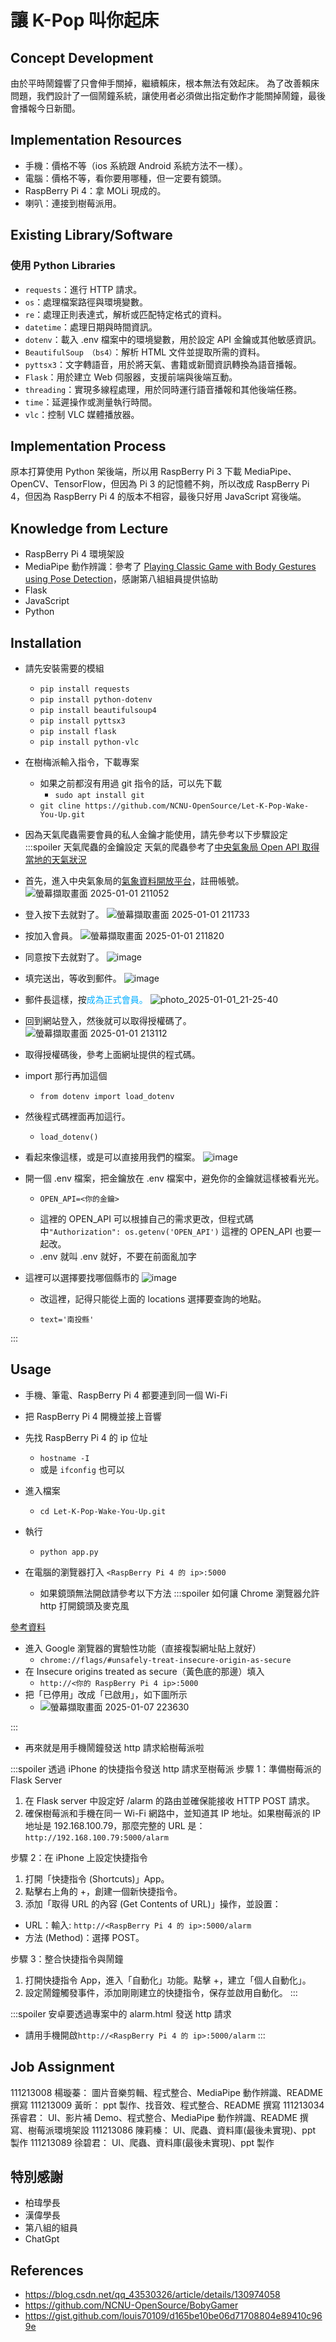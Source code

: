 # 讓 K-Pop 叫你起床

## Concept Development

由於平時鬧鐘響了只會伸手關掉，繼續賴床，根本無法有效起床。
為了改善賴床問題，我們設計了一個鬧鐘系統，讓使用者必須做出指定動作才能關掉鬧鐘，最後會播報今日新聞。

## Implementation Resources

- 手機：價格不等（ios 系統跟 Android 系統方法不一樣）。
- 電腦：價格不等，看你要用哪種，但一定要有鏡頭。
- RaspBerry Pi 4：拿 MOLi 現成的。
- 喇叭：連接到樹莓派用。

## Existing Library/Software

### 使用 Python Libraries
- `requests`：進行 HTTP 請求。
- `os`：處理檔案路徑與環境變數。
- `re`：處理正則表達式，解析或匹配特定格式的資料。
- `datetime`：處理日期與時間資訊。
- `dotenv`：載入 .env 檔案中的環境變數，用於設定 API 金鑰或其他敏感資訊。
- `BeautifulSoup （bs4）`：解析 HTML 文件並提取所需的資料。
- `pyttsx3`：文字轉語音，用於將天氣、書籍或新聞資訊轉換為語音播報。
- `Flask`：用於建立 Web 伺服器，支援前端與後端互動。
- `threading`：實現多線程處理，用於同時運行語音播報和其他後端任務。
- `time`：延遲操作或測量執行時間。
- `vlc`：控制 VLC 媒體播放器。
<!-- Which libraries do you use while you implement the project -->

## Implementation Process

原本打算使用 Python 架後端，所以用 RaspBerry Pi 3 下載 MediaPipe、OpenCV、TensorFlow，但因為 Pi 3 的記憶體不夠，所以改成 RaspBerry Pi 4，但因為 RaspBerry Pi 4 的版本不相容，最後只好用 JavaScript 寫後端。

<!-- What kind of problems you encounter, and how did you resolve the issue? -->

## Knowledge from Lecture

- RaspBerry Pi 4 環境架設
- MediaPipe 動作辨識：參考了 [Playing Classic Game with Body Gestures using Pose Detection](https://github.com/NCNU-OpenSource/BobyGamer)，感謝第八組組員提供協助
- Flask
- JavaScript
- Python

<!-- What kind of knowledge did you use on this project? -->

## Installation

- 請先安裝需要的模組
    - `pip install requests`
    - `pip install python-dotenv`
    - `pip install beautifulsoup4`
    - `pip install pyttsx3`
    - `pip install flask`
    - `pip install python-vlc`

- 在樹梅派輸入指令，下載專案
    - 如果之前都沒有用過 git 指令的話，可以先下載
        - `sudo apt install git`
    - `git cline https://github.com/NCNU-OpenSource/Let-K-Pop-Wake-You-Up.git`

- 因為天氣爬蟲需要會員的私人金鑰才能使用，請先參考以下步驟設定
:::spoiler 天氣爬蟲的金鑰設定
天氣的爬蟲參考了[中央氣象局 Open API 取得當地的天氣狀況](https://gist.github.com/louis70109/d165be10be06d71708804e89410c969e)

- 首先，進入中央氣象局的[氣象資料開放平台](https://opendata.cwa.gov.tw/devManual/insrtuction)，註冊帳號。
![螢幕擷取畫面 2025-01-01 211052](https://hackmd.io/_uploads/HJUd7bFLJx.png)

- 登入按下去就對了。
![螢幕擷取畫面 2025-01-01 211733](https://hackmd.io/_uploads/B1bEWaf81l.png)

- 按加入會員。
![螢幕擷取畫面 2025-01-01 211820](https://hackmd.io/_uploads/B1aS-pfLJl.png)

- 同意按下去就對了。
![image](https://hackmd.io/_uploads/HJKnW6GI1x.png)

- 填完送出，等收到郵件。
![image](https://hackmd.io/_uploads/rkLWfpzL1l.png)

- 郵件長這樣，按<font color = #00aeff>成為正式會員。</font>
![photo_2025-01-01_21-25-40](https://hackmd.io/_uploads/SyDImaGUJl.jpg=300x)

- 回到網站登入，然後就可以取得授權碼了。
![螢幕擷取畫面 2025-01-01 213112](https://hackmd.io/_uploads/Hy1GEpMLkx.png)

- 取得授權碼後，參考上面網址提供的程式碼。
- import 那行再加這個
    -  `from dotenv import load_dotenv`
- 然後程式碼裡面再加這行。
    - `load_dotenv()`
- 看起來像這樣，或是可以直接用我們的檔案。
![image](https://hackmd.io/_uploads/rkqrLpz8Jl.png)

- 開一個 .env 檔案，把金鑰放在 .env 檔案中，避免你的金鑰就這樣被看光光。
    - ```shell=
      OPEN_API=<你的金鑰>
      ```
    - 這裡的 OPEN_API 可以根據自己的需求更改，但程式碼中`"Authorization": os.getenv('OPEN_API')` 這裡的 OPEN_API 也要一起改。
    - .env 就叫 .env 就好，不要在前面亂加字

- 這裡可以選擇要找哪個縣市的
    ![image](https://hackmd.io/_uploads/HJToSRGUkl.png)
    - 改這裡，記得只能從上面的 locations 選擇要查詢的地點。
    - ```shell= 
      text='南投縣'
      ```
::: 




<!-- How do the user install with your project? -->

## Usage

- 手機、筆電、RaspBerry Pi 4 都要連到同一個 Wi-Fi

- 把 RaspBerry Pi 4 開機並接上音響

- 先找 RaspBerry Pi 4 的 ip 位址
    - `hostname -I`
    - 或是 `ifconfig` 也可以

- 進入檔案
    - `cd Let-K-Pop-Wake-You-Up.git`
- 執行
    - `python app.py`

- 在電腦的瀏覽器打入 `<RaspBerry Pi 4 的 ip>:5000`
    - 如果鏡頭無法開啟請參考以下方法
:::spoiler 如何讓 Chrome 瀏覽器允許 http 打開鏡頭及麥克風

[參考資料](https://blog.csdn.net/qq_43530326/article/details/130974058)

- 進入 Google 瀏覽器的實驗性功能（直接複製網址貼上就好）
    - `chrome://flags/#unsafely-treat-insecure-origin-as-secure`
- 在  Insecure origins treated as secure（黃色底的那邊）填入
    - `http://<你的 RaspBerry Pi 4 ip>:5000`
- 把「已停用」改成「已啟用」，如下圖所示
    - ![螢幕擷取畫面 2025-01-07 223630](https://hackmd.io/_uploads/H1Exa25Ike.png)

:::

- 再來就是用手機鬧鐘發送 http 請求給樹莓派啦

:::spoiler 透過 iPhone 的快捷指令發送 http 請求至樹莓派
步驟 1：準備樹莓派的 Flask Server
1. 在 Flask server 中設定好 /alarm 的路由並確保能接收 HTTP POST 請求。
2. 確保樹莓派和手機在同一 Wi-Fi 網路中，並知道其 IP 地址。如果樹莓派的 IP 地址是 192.168.100.79，那麼完整的 URL 是： `http://192.168.100.79:5000/alarm`

步驟 2：在 iPhone 上設定快捷指令
1. 打開「快捷指令 (Shortcuts)」App。
2. 點擊右上角的 +，創建一個新快捷指令。
3. 添加「取得 URL 的內容 (Get Contents of URL)」操作，並設置：
- URL：輸入: `http://<RaspBerry Pi 4 的 ip>:5000/alarm`
- 方法 (Method)：選擇 POST。

步驟 3：整合快捷指令與鬧鐘
1. 打開快捷指令 App，進入「自動化」功能。點擊 +，建立「個人自動化」。
2. 設定鬧鐘觸發事件，添加剛剛建立的快捷指令，保存並啟用自動化。
:::

:::spoiler 安卓要透過專案中的 alarm.html 發送 http 請求
- 請用手機開啟`http://<RaspBerry Pi 4 的 ip>:5000/alarm` 
:::

<!-- How to use your project -->

## Job Assignment

111213008 楊璇蓁： 圖片音樂剪輯、程式整合、MediaPipe 動作辨識、README 撰寫
111213009 黃昕： ppt 製作、找音效、程式整合、README 撰寫
111213034 孫睿君： UI、影片補 Demo、程式整合、MediaPipe 動作辨識、README 撰寫、樹莓派環境架設
111213086 陳莉榛： UI、爬蟲、資料庫(最後未實現)、ppt 製作
111213089 徐碧君： UI、爬蟲、資料庫(最後未實現)、ppt 製作


## 特別感謝

- 柏瑋學長
- 漢偉學長
- 第八組的組員
- ChatGpt

## References

- https://blog.csdn.net/qq_43530326/article/details/130974058
- https://github.com/NCNU-OpenSource/BobyGamer
- https://gist.github.com/louis70109/d165be10be06d71708804e89410c969e
